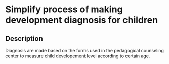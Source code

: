 # Simplify process of making development diagnosis for children
## Description
Diagnosis are made based on the forms used in the pedagogical counseling center to measure child developement level according to certain age.
